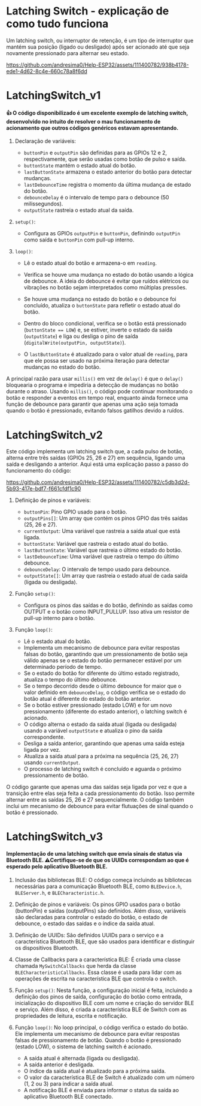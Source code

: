 # Latching Switch - explicação de como tudo funciona

Um latching switch, ou interruptor de retenção, é um tipo de interruptor que mantém sua posição (ligado ou desligado) após ser acionado até que seja novamente pressionado para alternar seu estado.

https://github.com/andresima0/Help-ESP32/assets/111400782/938b4178-ede1-4d62-8c4e-660c78a8f6dd

# LatchingSwitch_v1
#### :thumbsup: O código disponibilizado é um excelente exemplo de latching switch, desenvolvido no intuito de resolver o mau funcionamento de acionamento que outros códigos genéricos estavam apresentando.

1. Declaração de variáveis:
   - `buttonPin` e `outputPin` são definidas para as GPIOs 12 e 2, respectivamente, que serão usadas como botão de pulso e saída.
   - `buttonState` mantém o estado atual do botão.
   - `lastButtonState` armazena o estado anterior do botão para detectar mudanças.
   - `lastDebounceTime` registra o momento da última mudança de estado do botão.
   - `debounceDelay` é o intervalo de tempo para o debounce (50 milissegundos).
   - `outputState` rastreia o estado atual da saída.

2. `setup()`:
   - Configura as GPIOs `outputPin` e `buttonPin`, definindo `outputPin` como saída e `buttonPin` com pull-up interno.

3. `loop()`:
   - Lê o estado atual do botão e armazena-o em `reading`.

   - Verifica se houve uma mudança no estado do botão usando a lógica de debounce. A ideia do debounce é evitar que ruídos elétricos ou vibrações no botão sejam interpretados como múltiplas pressões.
   
   - Se houve uma mudança no estado do botão e o debounce foi concluído, atualiza o `buttonState` para refletir o estado atual do botão.

   - Dentro do bloco condicional, verifica se o botão está pressionado (`buttonState == LOW`) e, se estiver, inverte o estado da saída (`outputState`) e liga ou desliga o pino de saída (`digitalWrite(outputPin, outputState)`).

   - O `lastButtonState` é atualizado para o valor atual de `reading`, para que ele possa ser usado na próxima iteração para detectar mudanças no estado do botão.

A principal razão para usar `millis()` em vez de `delay()` é que o `delay()` bloquearia o programa e impediria a detecção de mudanças no botão durante o atraso. Usando `millis()`, o código pode continuar monitorando o botão e responder a eventos em tempo real, enquanto ainda fornece uma função de debounce para garantir que apenas uma ação seja tomada quando o botão é pressionado, evitando falsos gatilhos devido a ruídos.

#
# LatchingSwitch_v2
Este código implementa um latching switch que, a cada pulso de botão, alterna entre três saídas (GPIOs 25, 26 e 27) em sequência, ligando uma saída e desligando a anterior. Aqui está uma explicação passo a passo do funcionamento do código:

https://github.com/andresima0/Help-ESP32/assets/111400782/c5db3d2d-5b93-417e-bdf7-f661cfdf1c90

1. Definição de pinos e variáveis:
   - `buttonPin`: Pino GPIO usado para o botão.
   - `outputPins[]`: Um array que contém os pinos GPIO das três saídas (25, 26 e 27).
   - `currentOutput`: Uma variável que rastreia a saída atual que está ligada.
   - `buttonState`: Variável que rastreia o estado atual do botão.
   - `lastButtonState`: Variável que rastreia o último estado do botão.
   - `lastDebounceTime`: Uma variável que rastreia o tempo do último debounce.
   - `debounceDelay`: O intervalo de tempo usado para debounce.
   - `outputState[]`: Um array que rastreia o estado atual de cada saída (ligada ou desligada).

2. Função `setup()`:
   - Configura os pinos das saídas e do botão, definindo as saídas como OUTPUT e o botão como INPUT_PULLUP. Isso ativa um resistor de pull-up interno para o botão.
   
3. Função `loop()`:
   - Lê o estado atual do botão.
   - Implementa um mecanismo de debounce para evitar respostas falsas do botão, garantindo que um pressionamento de botão seja válido apenas se o estado do botão permanecer estável por um determinado período de tempo.
   - Se o estado do botão for diferente do último estado registrado, atualiza o tempo do último debounce.
   - Se o tempo decorrido desde o último debounce for maior que o valor definido em `debounceDelay`, o código verifica se o estado do botão atual é diferente do estado do botão anterior.
   - Se o botão estiver pressionado (estado LOW) e for um novo pressionamento (diferente do estado anterior), o latching switch é acionado.
   - O código alterna o estado da saída atual (ligada ou desligada) usando a variável `outputState` e atualiza o pino da saída correspondente.
   - Desliga a saída anterior, garantindo que apenas uma saída esteja ligada por vez.
   - Atualiza a saída atual para a próxima na sequência (25, 26, 27) usando `currentOutput`.
   - O processo de latching switch é concluído e aguarda o próximo pressionamento de botão.

O código garante que apenas uma das saídas seja ligada por vez e que a transição entre elas seja feita a cada pressionamento do botão. Isso permite alternar entre as saídas 25, 26 e 27 sequencialmente. O código também inclui um mecanismo de debounce para evitar flutuações de sinal quando o botão é pressionado.

#
# LatchingSwitch_v3
#### Implementação de uma latching switch que envia sinais de status via Bluetooth BLE. :warning:Certifique-se de que os UUIDs correspondam ao que é esperado pelo aplicativo Bluetooth BLE.

1. Inclusão das bibliotecas BLE: O código começa incluindo as bibliotecas necessárias para a comunicação Bluetooth BLE, como `BLEDevice.h`, `BLEServer.h`, e `BLECharacteristic.h`.

2. Definição de pinos e variáveis: Os pinos GPIO usados para o botão (buttonPin) e saídas (outputPins) são definidos. Além disso, variáveis são declaradas para controlar o estado do botão, o estado de debounce, o estado das saídas e o índice da saída atual.

3. Definição de UUIDs: São definidos UUIDs para o serviço e a característica Bluetooth BLE, que são usados para identificar e distinguir os dispositivos Bluetooth.

4. Classe de Callbacks para a característica BLE: É criada uma classe chamada `MySwitchCallbacks` que herda da classe `BLECharacteristicCallbacks`. Essa classe é usada para lidar com as operações de escrita na característica BLE que controla o switch.

5. Função `setup()`: Nesta função, a configuração inicial é feita, incluindo a definição dos pinos de saída, configuração do botão como entrada, inicialização do dispositivo BLE com um nome e criação do servidor BLE e serviço. Além disso, é criada a característica BLE de Switch com as propriedades de leitura, escrita e notificação.

6. Função `loop()`: No loop principal, o código verifica o estado do botão. Ele implementa um mecanismo de debounce para evitar respostas falsas de pressionamento de botão. Quando o botão é pressionado (estado LOW), o sistema de latching switch é acionado.

   - A saída atual é alternada (ligada ou desligada).
   - A saída anterior é desligada.
   - O índice da saída atual é atualizado para a próxima saída.
   - O valor da característica BLE de Switch é atualizado com um número (1, 2 ou 3) para indicar a saída atual.
   - A notificação BLE é enviada para informar o status da saída ao aplicativo Bluetooth BLE conectado.
